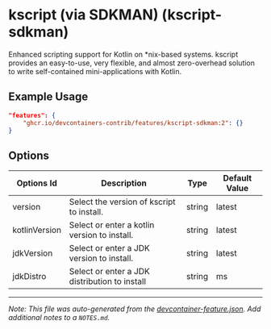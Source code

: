 

# kscript (via SDKMAN) (kscript-sdkman)

Enhanced scripting support for Kotlin on *nix-based systems. kscript provides an
easy-to-use, very flexible, and almost zero-overhead solution to write
self-contained mini-applications with Kotlin.

## Example Usage

```json
"features": {
    "ghcr.io/devcontainers-contrib/features/kscript-sdkman:2": {}
}
```

## Options

| Options Id | Description | Type | Default Value |
|-----|-----|-----|-----|
| version | Select the version of kscript to install. | string | latest |
| kotlinVersion | Select or enter a kotlin version to install. | string | latest |
| jdkVersion | Select or enter a JDK version to install. | string | latest |
| jdkDistro | Select or enter a JDK distribution to install | string | ms |



---

_Note: This file was auto-generated from the [devcontainer-feature.json](https://github.com/devcontainers-contrib/features/blob/main/src/kscript-sdkman/devcontainer-feature.json).  Add additional notes to a `NOTES.md`._
